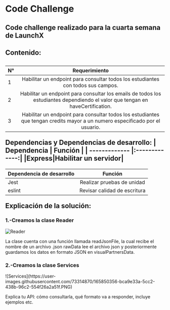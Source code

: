 <h1 align = “center”> Code Challenge </h1>

<h2> Code challenge realizado para la cuarta semana de LaunchX</h2>
<h2> Contenido: <h2/>

| N° | Requerimiento |
| ------------- |:-------------:| 
|1|Habilitar un endpoint para consultar todos los estudiantes con todos sus campos.|
|2|Habilitar un endpoint para consultar los emails de todos los estudiantes dependiendo el valor que tengan en haveCertification.|
|3|Habilitar un endpoint para consultar todos los estudiantes que tengan credits mayor a un numero especificado por el usuario.|
 
 
Dependencias y Dependencias de desarrollo:
| Dependencia | Función |
| ------------- |:-------------:| 
|Express|Habilitar un servidor|
 
| Dependencia de desarrollo | Función |
| ------------- |:-------------:| 
|Jest|Realizar pruebas de unidad|
|eslint|Revisar calidad de escritura|

Explicación de la solución:

<h3>1.-Creamos la clase Reader </h3>

![Reader](https://user-images.githubusercontent.com/73314870/165849844-322c782a-b1b0-48ac-be05-5965e0453a63.PNG)

La clase cuenta con una función llamada readJsonFile, la cual recibe el nombre de un archivo .json
rawData  lee el archivo json y posteriormente guardamos los datos en formato JSON en visualPartnersData.

<h3>2.-Creamos la clase Services </h3>
![Services](https://user-images.githubusercontent.com/73314870/165850356-bca9e33a-5cc2-438b-96c2-554f26a2a51f.PNG)

Explica tu API: cómo consultarla, qué formato va a responder, incluye ejemplos etc.
